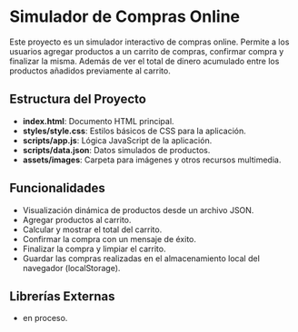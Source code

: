 # Simulador de Compras Online

Este proyecto es un simulador interactivo de compras online. Permite a los usuarios agregar productos a un carrito de compras, confirmar compra y finalizar la misma. 
Además de ver el total de dinero acumulado entre los productos añadidos previamente al carrito.

## Estructura del Proyecto

- **index.html**: Documento HTML principal.
- **styles/style.css**: Estilos básicos de CSS para la aplicación.
- **scripts/app.js**: Lógica JavaScript de la aplicación.
- **scripts/data.json**: Datos simulados de productos.
- **assets/images**: Carpeta para imágenes y otros recursos multimedia.

## Funcionalidades

- Visualización dinámica de productos desde un archivo JSON.
- Agregar productos al carrito.
- Calcular y mostrar el total del carrito.
- Confirmar la compra con un mensaje de éxito.
- Finalizar la compra y limpiar el carrito.
- Guardar las compras realizadas en el almacenamiento local del navegador (localStorage).

## Librerías Externas

- en proceso.
